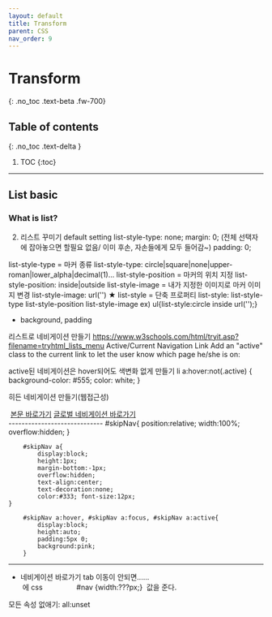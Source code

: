 ```yaml
---
layout: default
title: Transform
parent: CSS
nav_order: 9
---
```


# Transform
{: .no_toc .text-beta .fw-700}

## Table of contents
{: .no_toc .text-delta }

1. TOC
{:toc}

---

## List basic 

### What is list?


2. 리스트 꾸미기
default setting
  list-style-type: none;
  margin: 0; (전체 선택자에 잡아놓으면 할필요 없음/ 이미 후손, 자손들에게 모두 들어감~)
  padding: 0;

list-style-type = 마커 종류
	list-style-type: circle|square|none|upper-roman|lower_alpha|decimal(1)...
list-style-position = 마커의 위치 지정 
	list-style-position: inside|outside
list-style-image = 내가 지정한 이미지로 마커 이미지 변경
	list-style-image: url('')
★ list-style = 단축 프로퍼티
	list-style: list-style-type list-style-position list-style-image
	ex) ul{list-style:circle inside url('');}
+ background, padding

리스트로 네비게이션 만들기
https://www.w3schools.com/html/tryit.asp?filename=tryhtml_lists_menu
Active/Current Navigation Link
Add an "active" class to the current link to let the user know which page he/she is on:

active된 네비게이션은 hover되어도 색변화 없게 만들기
li a:hover:not(.active) {
  background-color: #555;
  color: white;
}

히든 네비게이션 만들기(웹접근성)
<div id="skipNav"> <a href="#content">본문 바로가기</a> <a href="#nav">글로벌 네비게이션 바로가기</a></div>
-----------------------------
        #skipNav{
            position:relative;
            width:100%;
            overflow:hidden;
        }
        
        #skipNav a{
            display:block; 
            height:1px; 
            margin-bottom:-1px;
            overflow:hidden;
            text-align:center;
            text-decoration:none;
            color:#333; font-size:12px;
	}
            
        #skipNav a:hover, #skipNav a:focus, #skipNav a:active{
            display:block;
            height:auto;
            padding:5px 0;
            background:pink;
        }
------------------------------------
* 네비게이션 바로가기 tab 이동이 안되면......
  <div id="nav"></div> 에 css             
   #nav {width:???px;}  값을 준다.

모든 속성 없애기: all:unset
